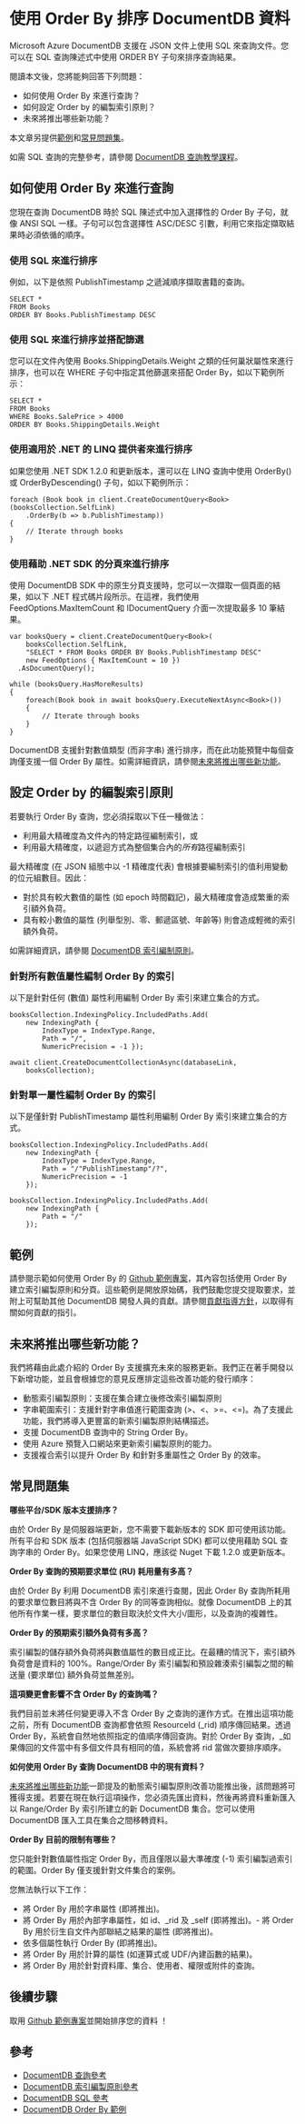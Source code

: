 <properties 
	pageTitle="使用 Order By 排序 DocumentDB 資料 | Azure" 
	description="了解如何以 LINQ 和 SQL 在 DocumentDB 查詢中使用 ORDER BY，以及如何指定 ORDER BY 查詢的索引編製原則。" 
	services="documentdb" 
	authors="arramac" 
	manager="jhubbard" 
	editor="cgronlun" 
	documentationCenter=""/>

<tags 
	ms.service="documentdb" 
	ms.workload="data-services" 
	ms.tgt_pltfrm="na" 
	ms.devlang="na" 
	ms.topic="article" 
	ms.date="06/04/2015" 
	ms.author="arramac"/>

# 使用 Order By 排序 DocumentDB 資料
Microsoft Azure DocumentDB 支援在 JSON 文件上使用 SQL 來查詢文件。您可以在 SQL 查詢陳述式中使用 ORDER BY 子句來排序查詢結果。

閱讀本文後，您將能夠回答下列問題：

- 如何使用 Order By 來進行查詢？
- 如何設定 Order by 的編製索引原則？
- 未來將推出哪些新功能？

本文章另提供[範例](#samples)和[常見問題集](#faq)。

如需 SQL 查詢的完整參考，請參閱 [DocumentDB 查詢教學課程](documentdb-sql-query.md)。

## 如何使用 Order By 來進行查詢
您現在查詢 DocumentDB 時於 SQL 陳述式中加入選擇性的 Order By 子句，就像 ANSI SQL 一樣。子句可以包含選擇性 ASC/DESC 引數，利用它來指定擷取結果時必須依循的順序。

### 使用 SQL 來進行排序
例如，以下是依照 PublishTimestamp 之遞減順序擷取書籍的查詢。

    SELECT * 
    FROM Books 
    ORDER BY Books.PublishTimestamp DESC

### 使用 SQL 來進行排序並搭配篩選
您可以在文件內使用 Books.ShippingDetails.Weight 之類的任何巢狀屬性來進行排序，也可以在 WHERE 子句中指定其他篩選來搭配 Order By，如以下範例所示：

    SELECT * 
    FROM Books 
	WHERE Books.SalePrice > 4000
    ORDER BY Books.ShippingDetails.Weight

### 使用適用於 .NET 的 LINQ 提供者來進行排序
如果您使用 .NET SDK 1.2.0 和更新版本，還可以在 LINQ 查詢中使用 OrderBy() 或 OrderByDescending() 子句，如以下範例所示：

    foreach (Book book in client.CreateDocumentQuery<Book>(booksCollection.SelfLink)
        .OrderBy(b => b.PublishTimestamp)) 
    {
        // Iterate through books
    }

### 使用藉助 .NET SDK 的分頁來進行排序
使用 DocumentDB SDK 中的原生分頁支援時，您可以一次擷取一個頁面的結果，如以下 .NET 程式碼片段所示。在這裡，我們使用 FeedOptions.MaxItemCount 和 IDocumentQuery 介面一次提取最多 10 筆結果。

    var booksQuery = client.CreateDocumentQuery<Book>(
        booksCollection.SelfLink,
        "SELECT * FROM Books ORDER BY Books.PublishTimestamp DESC"
        new FeedOptions { MaxItemCount = 10 })
      .AsDocumentQuery();
            
    while (booksQuery.HasMoreResults) 
    {
        foreach(Book book in await booksQuery.ExecuteNextAsync<Book>())
        {
            // Iterate through books
        }
    }

DocumentDB 支援針對數值類型 (而非字串) 進行排序，而在此功能預覽中每個查詢僅支援一個 Order By 屬性。如需詳細資訊，請參閱[未來將推出哪些新功能](#Whats_coming_next)。

## 設定 Order by 的編製索引原則
若要執行 Order By 查詢，您必須採取以下任一種做法：

- 利用最大精確度為文件內的特定路徑編制索引，或 
- 利用最大精確度，以遞迴方式為整個集合內的*所有*路徑編制索引 

最大精確度 (在 JSON 組態中以 -1 精確度代表) 會根據要編制索引的值利用變動的位元組數目。因此：

- 對於具有較大數值的屬性 (如 epoch 時間戳記)，最大精確度會造成繁重的索引額外負荷。 
- 具有較小數值的屬性 (列舉型別、零、郵遞區號、年齡等) 則會造成輕微的索引額外負荷。

如需詳細資訊，請參閱 [DocumentDB 索引編制原則](documentdb-indexing-policies.md)。

### 針對所有數值屬性編制 Order By 的索引
以下是針對任何 (數值) 屬性利用編制 Order By 索引來建立集合的方式。
                   

    booksCollection.IndexingPolicy.IncludedPaths.Add(
        new IndexingPath {
            IndexType = IndexType.Range, 
            Path = "/",
            NumericPrecision = -1 });

    await client.CreateDocumentCollectionAsync(databaseLink, 
        booksCollection);  

### 針對單一屬性編制 Order By 的索引
以下是僅針對 PublishTimestamp 屬性利用編制 Order By 索引來建立集合的方式。

    booksCollection.IndexingPolicy.IncludedPaths.Add(
        new IndexingPath {
            IndexType = IndexType.Range,
            Path = "/"PublishTimestamp"/?",
            NumericPrecision = -1
        });

    booksCollection.IndexingPolicy.IncludedPaths.Add(
        new IndexingPath {
            Path = "/"
        });


## 範例
請參閱示範如何使用 Order By 的 [Github 範例專案](https://github.com/Azure/azure-documentdb-net/tree/master/samples/orderby)，其內容包括使用 Order By 建立索引編製原則和分頁。這些範例是開放原始碼，我們鼓勵您提交提取要求，並附上可幫助其他 DocumentDB 開發人員的貢獻。請參閱[貢獻指導方針](https://github.com/Azure/azure-documentdb-net/blob/master/Contributing.md)，以取得有關如何貢獻的指引。

## 未來將推出哪些新功能？

我們將藉由此處介紹的 Order By 支援擴充未來的服務更新。我們正在著手開發以下新增功能，並且會根據您的意見反應排定這些改善功能的發行順序：

- 動態索引編製原則：支援在集合建立後修改索引編製原則
- 字串範圍索引：支援針對字串值進行範圍查詢 (>、<、>=、<=)。為了支援此功能，我們將導入更豐富的新索引編製原則結構描述。
- 支援 DocumentDB 查詢中的 String Order By。
- 使用 Azure 預覽入口網站來更新索引編製原則的能力。
- 支援複合索引以提升 Order By 和針對多重屬性之 Order By 的效率。

## 常見問題集

**哪些平台/SDK 版本支援排序？**

由於 Order By 是伺服器端更新，您不需要下載新版本的 SDK 即可使用該功能。所有平台和 SDK 版本 (包括伺服器端 JavaScript SDK) 都可以使用藉助 SQL 查詢字串的 Order By。如果您使用 LINQ，應該從 Nuget 下載 1.2.0 或更新版本。

**Order By 查詢的預期要求單位 (RU) 耗用量有多高？**

由於 Order By 利用 DocumentDB 索引來進行查閱，因此 Order By 查詢所耗用的要求單位數目將與不含 Order By 的同等查詢相似。就像 DocumentDB 上的其他所有作業一樣，要求單位的數目取決於文件大小/圖形，以及查詢的複雜性。


**Order By 的預期索引額外負荷有多高？**

索引編製的儲存額外負荷將與數值屬性的數目成正比。在最糟的情況下，索引額外負荷會是資料的 100%。Range/Order By 索引編製和預設雜湊索引編製之間的輸送量 (要求單位) 額外負荷並無差別。

**這項變更會影響不含 Order By 的查詢嗎？**

我們目前並未將任何變更導入不含 Order By 之查詢的運作方式。在推出這項功能之前，所有 DocumentDB 查詢都會依照 ResourceId (_rid) 順序傳回結果。透過 Order By，系統會自然地依照指定的值順序傳回查詢。對於 Order By 查詢，_如果傳回的文件當中有多個文件具有相同的值，系統會將 rid 當做次要排序順序。

**如何使用 Order By 查詢 DocumentDB 中的現有資料？**

[未來將推出哪些新功能](what's-coming-next)一節提及的動態索引編製原則改善功能推出後，該問題將可獲得支援。若要在現在執行這項操作，您必須先匯出資料，然後再將資料重新匯入以 Range/Order By 索引所建立的新 DocumentDB 集合。您可以使用 DocumentDB 匯入工具在集合之間移轉資料。

**Order By 目前的限制有哪些？**

您只能針對數值屬性指定 Order By，而且僅限以最大準確度 (-1) 索引編製過索引的範圍。Order By 僅支援針對文件集合的案例。

您無法執行以下工作：
 
- 將 Order By 用於字串屬性 (即將推出)。
- 將 Order By 用於內部字串屬性，如 id、_rid 及 _self (即將推出)。- 將 Order By 用於衍生自文件內部聯結之結果的屬性 (即將推出)。
- 依多個屬性執行 Order By (即將推出)。
- 將 Order By 用於計算的屬性 (如運算式或 UDF/內建函數的結果)。
- 將 Order By 用於針對資料庫、集合、使用者、權限或附件的查詢。

## 後續步驟

取用 [Github 範例專案](https://github.com/Azure/azure-documentdb-net/tree/master/samples/orderby)並開始排序您的資料 ！

## 參考
* [DocumentDB 查詢參考](documentdb-sql-query.md)
* [DocumentDB 索引編製原則參考](documentdb-indexing-policies.md)
* [DocumentDB SQL 參考](https://msdn.microsoft.com/library/azure/dn782250.aspx)
* [DocumentDB Order By 範例](https://github.com/Azure/azure-documentdb-net/tree/master/samples/orderby)
 

<!---HONumber=62-->